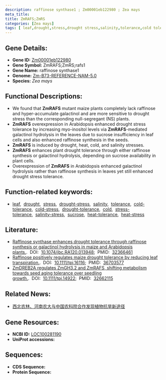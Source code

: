 ```yaml
---
description: raffinose synthase1 ; Zm00001eb122980 ; Zea mays
meta_title:
title: ZmRAFS;ZmRS
categories: [Zea mays]
tags: [ leaf,drought,stress,drought stress,salinity,tolerance,cold tolerance,cold stress,drought tolerance,cold,stress tolerance,salinity stress,sucrose,heat tolerance,heat stress ]
---
```


## Gene Details:
- **Gene ID:**	[Zm00001eb122980](https://www.maizegdb.org/gene_center/gene/Zm00001eb122980)
- **Gene Symbol:** ZmRAFS;ZmRS;rafs1
- **Gene Name:** raffinose synthase1
- **Genome:** [Zm-B73-REFERENCE-NAM-5.0](https://www.maizegdb.org/genome/assembly/Zm-B73-REFERENCE-NAM-5.0)
- **Species:** *Zea mays*

## Functional Descriptions:
   - We found that **ZmRAFS** mutant maize plants completely lack raffinose and hyper-accumulate galactinol and are more sensitive to drought stress than the corresponding null-segregant (NS) plants.
   - **ZmRAFS** overexpression in Arabidopsis enhanced drought stress tolerance by increasing myo-inositol levels via **ZmRAFS**-mediated galactinol hydrolysis in the leaves due to sucrose insufficiency in leaf cells and also enhanced raffinose synthesis in the seeds.
   - **ZmRAFS** is induced by drought, heat, cold, and salinity stresses.
   - **ZmRAFS** enhances plant drought tolerance through either raffinose synthesis or galactinol hydrolysis, depending on sucrose availability in plant cells.
   - Overexpression of **ZmRAFS** in Arabidopsis enhanced galactinol hydrolysis rather than raffinose synthesis in leaves yet still enhanced drought stress tolerance.

## Function-related keywords:
- [leaf](/tags/leaf/),&nbsp;&nbsp;[drought](/tags/drought/),&nbsp;&nbsp;[stress](/tags/stress/),&nbsp;&nbsp;[drought-stress](/tags/drought-stress/),&nbsp;&nbsp;[salinity](/tags/salinity/),&nbsp;&nbsp;[tolerance](/tags/tolerance/),&nbsp;&nbsp;[cold-tolerance](/tags/cold-tolerance/),&nbsp;&nbsp;[cold-stress](/tags/cold-stress/),&nbsp;&nbsp;[drought-tolerance](/tags/drought-tolerance/),&nbsp;&nbsp;[cold](/tags/cold/),&nbsp;&nbsp;[stress-tolerance](/tags/stress-tolerance/),&nbsp;&nbsp;[salinity-stress](/tags/salinity-stress/),&nbsp;&nbsp;[sucrose](/tags/sucrose/),&nbsp;&nbsp;[heat-tolerance](/tags/heat-tolerance/),&nbsp;&nbsp;[heat-stress](/tags/heat-stress/)

## Literature:
   - [Raffinose synthase enhances drought tolerance through raffinose synthesis or galactinol hydrolysis in maize and Arabidopsis plants.]( https://www.sciencedirect.com/science/article/pii/S0021925817494439?via%3Dihub).&nbsp;&nbsp;DOI:&nbsp;&nbsp;[10.1074/jbc.RA120.013948](https://www.sciencedirect.com/science/article/pii/S0021925817494439?via%3Dihub);&nbsp;&nbsp;PMID:&nbsp;&nbsp;[32366461](https://pubmed.ncbi.nlm.nih.gov/32366461/)
   - [Raffinose positively regulates maize drought tolerance by reducing leaf transpiration.]( https://onlinelibrary.wiley.com/doi/10.1111/tpj.16116).&nbsp;&nbsp;DOI:&nbsp;&nbsp;[10.1111/tpj.16116](https://onlinelibrary.wiley.com/doi/10.1111/tpj.16116);&nbsp;&nbsp;PMID:&nbsp;&nbsp;[36703577](https://pubmed.ncbi.nlm.nih.gov/36703577/)
   - [ZmDREB2A regulates ZmGH3.2 and ZmRAFS, shifting metabolism towards seed aging tolerance over seedling growth.]( https://onlinelibrary.wiley.com/doi/10.1111/tpj.14922).&nbsp;&nbsp;DOI:&nbsp;&nbsp;[10.1111/tpj.14922](https://onlinelibrary.wiley.com/doi/10.1111/tpj.14922);&nbsp;&nbsp;PMID:&nbsp;&nbsp;[32662115](https://pubmed.ncbi.nlm.nih.gov/32662115/)

## Related News:
   - [西北农林、河南农大与中国农科院合作发现植物抗旱新途径](https://mp.weixin.qq.com/s?__biz=MzIyOTY2NDYyNQ==&mid=2247494776&idx=1&sn=2e2f57c358e64134d4d5cef38571e973&chksm=e8bd9e66dfca177034948d13239c6f857358e39b6d8defbe8c543cef8bcd3f3c2179e3d280a9&scene=27#wechat_redirect)

## Gene Resources:
- **NCBI ID:** [LOC100281190](https://www.ncbi.nlm.nih.gov/gene/?term=LOC100281190)
- **UniProt accessions:** [](https://www.uniprot.org/uniprotkb//entry)



## Sequences:
- **CDS Sequence:**
- **Protein Sequence:**
